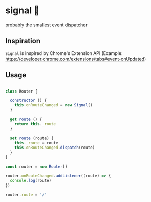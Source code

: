 # signal 🔔
probably the smallest event dispatcher

## Inspiration
`Signal` is inspired by Chrome's Extension API (Example: https://developer.chrome.com/extensions/tabs#event-onUpdated)

## Usage

```js

class Router {

  constructor () {
    this.onRouteChanged = new Signal()
  }

  get route () {
    return this._route
  }  

  set route (route) {
    this._route = route
    this.onRouteChanged.dispatch(route)
  }
}

const router = new Router()

router.onRouteChanged.addListener((route) => {
  console.log(route)
})

router.route = '/'

```
